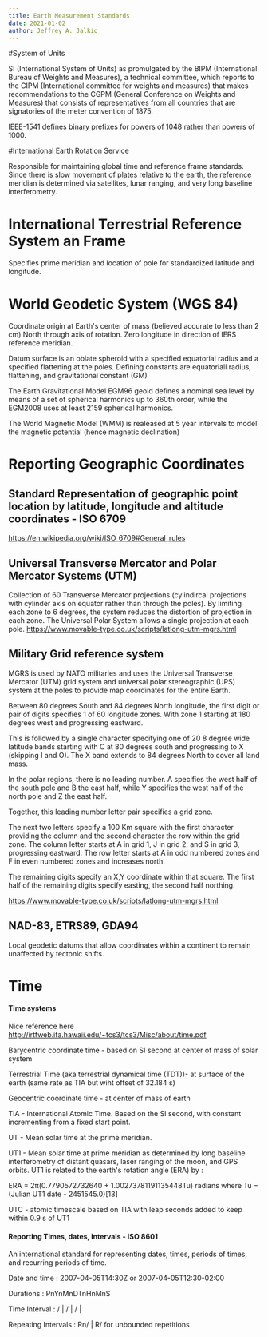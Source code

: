 ```yaml
---
title: Earth Measurement Standards
date: 2021-01-02
author: Jeffrey A. Jalkio
---
```


#System of Units

SI (International System of Units) as promulgated by the BIPM (International Bureau of Weights and Measures), a technical committee, which reports to the CIPM (International committee for weights and measures) that makes recommendations to the CGPM (General Conference on Weights and Measures) that consists of representatives from all countries that are signatories of the meter convention of 1875. 

IEEE-1541 defines binary prefixes for powers of 1048 rather than powers of 1000.

#International Earth Rotation Service

Responsible for maintaining global time and reference frame standards. Since there is slow movement of plates relative to the earth, the reference meridian is determined via satellites, lunar ranging, and very long baseline interferometry.

# International Terrestrial Reference System an Frame

Specifies prime meridian and location of pole for standardized latitude and longitude.

# World Geodetic System (WGS 84)

Coordinate origin at Earth's center of mass (believed accurate to less than 2 cm) North through axis of rotation. Zero longitude in direction of IERS reference meridian.

Datum surface is an oblate spheroid with a specified equatorial radius and a specified flattening at the poles.
Defining constants are equatoriall radius, flattening, and gravitational constant (GM)

The Earth Gravitational Model EGM96 geoid defines a nominal sea level by means of a set of spherical harmonics up to 360th order, while the EGM2008 uses at least 2159 spherical harmonics.

The World Magnetic Model (WMM) is realeased at 5 year intervals to model the magnetic potential (hence magnetic declination)

# Reporting Geographic Coordinates

## Standard Representation of geographic point location by latitude, longitude and altitude coordinates - ISO 6709

<https://en.wikipedia.org/wiki/ISO_6709#General_rules> 

## Universal Transverse Mercator and Polar Mercator Systems (UTM)

Collection of 60 Transverse Mercator projections (cylindircal projections with cylinder axis on equator rather than through the poles). By limiting each zone to 6 degrees, the system reduces the distortion of projection in each zone. The Universal Polar System allows a single projection at each pole. <https://www.movable-type.co.uk/scripts/latlong-utm-mgrs.html>

## Military Grid reference system

MGRS is used by NATO militaries and uses the Universal Transverse Mercator (UTM) grid system and universal polar stereographic (UPS) system at the poles to provide map coordinates for the entire Earth.

Between 80 degrees South and 84 degrees North longitude, the first digit or pair of digits specifies 1 of 60 longitude zones. With zone 1 starting at 180 degrees west and progressing eastward.

This is followed by a single character specifying one of 20 8 degree wide latitude bands starting with C at 80 degrees south and progressing to X (skipping I and O). The X band extends to 84 degrees North to cover all land mass.

In the polar regions, there is no leading number. A specifies the west half of the south pole and B the east half, while Y specifies the west half of the north pole and Z the east half. 

Together, this leading number letter pair specifies a grid zone.

The next two letters specify a 100 Km square with the first character providing the column and the second character the row within the grid zone. The column letter starts at A in grid 1, J in grid 2, and S in grid 3, progressing eastward. The row letter starts at A in odd numbered zones and F in even numbered zones and increases north.

The remaining digits specify an X,Y coordinate within that square. The first half of the remaining digits specify easting, the second half northing.

<https://www.movable-type.co.uk/scripts/latlong-utm-mgrs.html>

## NAD-83, ETRS89, GDA94

Local geodetic datums that allow coordinates within a continent to remain unaffected by tectonic shifts.

# Time

#### Time systems

Nice reference here <http://irtfweb.ifa.hawaii.edu/~tcs3/tcs3/Misc/about/time.pdf>

Barycentric coordinate time - based on SI second at center of mass of solar system

Terrestrial Time (aka terrestrial dynamical time (TDT))- at surface of the earth (same rate as TIA but wiht offset of 32.184 s)

Geocentric coordinate time - at center of mass of earth

TIA - International Atomic Time. Based on the SI second, with constant incrementing from a fixed start point.

UT - Mean solar time at the prime meridian. 

UT1 - Mean solar time at prime meridian as determined by long baseline interferometry of distant quasars, laser ranging of the moon, and GPS orbits. UT1 is related to the earth's rotation angle (ERA) by :

ERA = 2π(0.7790572732640 + 1.00273781191135448Tu) radians
where Tu = (Julian UT1 date - 2451545.0)[13]

UTC - atomic timescale based on TIA with leap seconds added to keep within 0.9 s of UT1

#### Reporting Times, dates, intervals - ISO 8601

An international standard for representing dates, times, periods of times, and recurring periods of time.

Date and time : 2007-04-05T14:30Z or 2007-04-05T12:30-02:00

Durations : PnYnMnDTnHnMnS

Time Interval : <start>/<end> | <start>/<duration> | <duration>/<end> | <duration>

Repeating Intervals : Rn/<interval> | R/<intrval> for unbounded repetitions

